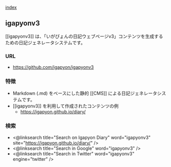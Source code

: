 [index](https://igapyon.github.io/diary/keyword/index.html)

## igapyonv3

[[igapyonv3]] は、「いがぴょんの日記ウェブページv3」コンテンツを生成するための日記ジェネレータシステムです。

### URL

* https://github.com/igapyon/igapyonv3

### 特徴

* Markdown (.md) をベースにした静的 [[CMS]] による日記ジェネレータシステムです。
* [[igapyonv3]] を利用して作成されたコンテンツの例
  * https://igapyon.github.io/diary/

### 検索

* <@linksearch title="Search on Igapyon Diary" word="igapyonv3" site="https://igapyon.github.io/diary/" />
* <@linksearch title="Search in Google" word="igapyonv3" />
* <@linksearch title="Search in Twitter" word="igapyonv3" engine="twitter" />
